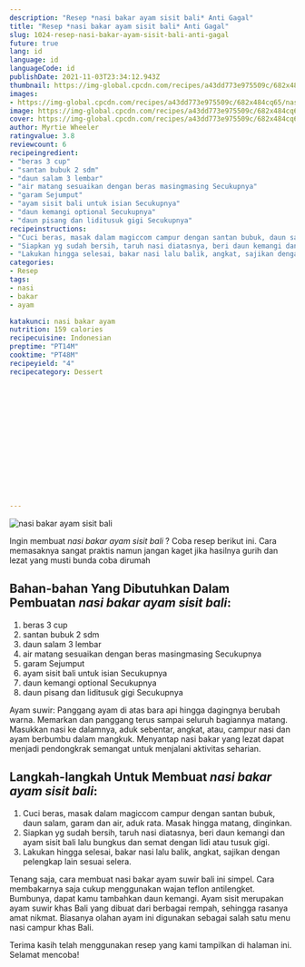 ```yaml
---
description: "Resep *nasi bakar ayam sisit bali* Anti Gagal"
title: "Resep *nasi bakar ayam sisit bali* Anti Gagal"
slug: 1024-resep-nasi-bakar-ayam-sisit-bali-anti-gagal
future: true
lang: id
language: id
languageCode: id
publishDate: 2021-11-03T23:34:12.943Z 
thumbnail: https://img-global.cpcdn.com/recipes/a43dd773e975509c/682x484cq65/nasi-bakar-ayam-sisit-bali-foto-resep-utama.webp
images:
- https://img-global.cpcdn.com/recipes/a43dd773e975509c/682x484cq65/nasi-bakar-ayam-sisit-bali-foto-resep-utama.webp
image: https://img-global.cpcdn.com/recipes/a43dd773e975509c/682x484cq65/nasi-bakar-ayam-sisit-bali-foto-resep-utama.webp
cover: https://img-global.cpcdn.com/recipes/a43dd773e975509c/682x484cq65/nasi-bakar-ayam-sisit-bali-foto-resep-utama.webp
author: Myrtie Wheeler
ratingvalue: 3.8
reviewcount: 6
recipeingredient:
- "beras 3 cup"
- "santan bubuk 2 sdm"
- "daun salam 3 lembar"
- "air matang sesuaikan dengan beras masingmasing Secukupnya"
- "garam Sejumput"
- "ayam sisit bali untuk isian Secukupnya"
- "daun kemangi optional Secukupnya"
- "daun pisang dan liditusuk gigi Secukupnya"
recipeinstructions:
- "Cuci beras, masak dalam magiccom campur dengan santan bubuk, daun salam, garam dan air, aduk rata. Masak hingga matang, dinginkan."
- "Siapkan yg sudah bersih, taruh nasi diatasnya, beri daun kemangi dan ayam sisit bali lalu bungkus dan semat dengan lidi atau tusuk gigi."
- "Lakukan hingga selesai, bakar nasi lalu balik, angkat, sajikan dengan pelengkap lain sesuai selera."
categories:
- Resep
tags:
- nasi
- bakar
- ayam

katakunci: nasi bakar ayam 
nutrition: 159 calories
recipecuisine: Indonesian
preptime: "PT14M"
cooktime: "PT48M"
recipeyield: "4"
recipecategory: Dessert


     
    
    
    
    
    
    
    
    
    
    
      
    
---
```



![*nasi bakar ayam sisit bali*](https://img-global.cpcdn.com/recipes/a43dd773e975509c/682x484cq65/nasi-bakar-ayam-sisit-bali-foto-resep-utama.webp)

Ingin membuat *nasi bakar ayam sisit bali* ? Coba resep berikut ini. Cara memasaknya sangat praktis namun jangan kaget jika hasilnya gurih dan lezat yang musti bunda coba dirumah

<!--inarticleads1-->

## Bahan-bahan Yang Dibutuhkan Dalam Pembuatan *nasi bakar ayam sisit bali*:

1. beras 3 cup
1. santan bubuk 2 sdm
1. daun salam 3 lembar
1. air matang sesuaikan dengan beras masingmasing Secukupnya
1. garam Sejumput
1. ayam sisit bali untuk isian Secukupnya
1. daun kemangi optional Secukupnya
1. daun pisang dan liditusuk gigi Secukupnya

Ayam suwir: Panggang ayam di atas bara api hingga dagingnya berubah warna. Memarkan dan panggang terus sampai seluruh bagiannya matang. Masukkan nasi ke dalamnya, aduk sebentar, angkat, atau, campur nasi dan ayam berbumbu dalam mangkuk. Menyantap nasi bakar yang lezat dapat menjadi pendongkrak semangat untuk menjalani aktivitas seharian. 

<!--inarticleads2-->

## Langkah-langkah Untuk Membuat *nasi bakar ayam sisit bali*:

1. Cuci beras, masak dalam magiccom campur dengan santan bubuk, daun salam, garam dan air, aduk rata. Masak hingga matang, dinginkan.
1. Siapkan yg sudah bersih, taruh nasi diatasnya, beri daun kemangi dan ayam sisit bali lalu bungkus dan semat dengan lidi atau tusuk gigi.
1. Lakukan hingga selesai, bakar nasi lalu balik, angkat, sajikan dengan pelengkap lain sesuai selera.


Tenang saja, cara membuat nasi bakar ayam suwir bali ini simpel. Cara membakarnya saja cukup menggunakan wajan teflon antilengket. Bumbunya, dapat kamu tambahkan daun kemangi. Ayam sisit merupakan ayam suwir khas Bali yang dibuat dari berbagai rempah, sehingga rasanya amat nikmat. Biasanya olahan ayam ini digunakan sebagai salah satu menu nasi campur khas Bali. 

Terima kasih telah menggunakan resep yang kami tampilkan di halaman ini. Selamat mencoba!
